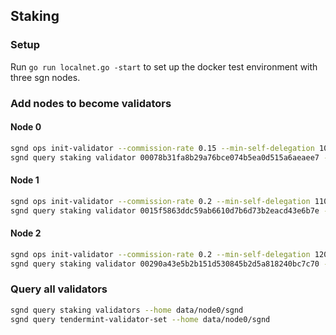 ## Staking

### Setup

Run `go run localnet.go -start` to set up the docker test environment with three sgn nodes.

### Add nodes to become validators

#### Node 0
```sh
sgnd ops init-validator --commission-rate 0.15 --min-self-delegation 1000 --keystore data/node0/keys/vethks0.json --home data/node0/sgnd
sgnd query staking validator 00078b31fa8b29a76bce074b5ea0d515a6aeaee7 --home data/node0/sgnd
```

#### Node 1
```sh
sgnd ops init-validator --commission-rate 0.2 --min-self-delegation 1100 --keystore data/node1/keys/vethks1.json --home data/node1/sgnd
sgnd query staking validator 0015f5863ddc59ab6610d7b6d73b2eacd43e6b7e --home data/node1/sgnd
```

#### Node 2
```sh
sgnd ops init-validator --commission-rate 0.2 --min-self-delegation 1200 --keystore data/node2/keys/vethks2.json --home data/node2/sgnd
sgnd query staking validator 00290a43e5b2b151d530845b2d5a818240bc7c70 --home data/node2/sgnd
```

### Query all validators

```sh
sgnd query staking validators --home data/node0/sgnd
sgnd query tendermint-validator-set --home data/node0/sgnd
```